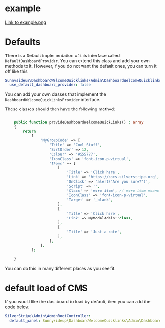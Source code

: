 # example

[Link to example.png](example.png)

# Defaults

There is a Default implementation of this interface called `DefaultDashboardProvider`. You can extend this class and add your own methods to it.
However, if you do not want the default ones, you can turn it off like this:

```yml
Sunnysideup\DashboardWelcomeQuicklinks\Admin\DashboardWelcomeQuicklinks:
  use_default_dashboard_provider: false
```

You can add your own classes that implement the `DashboardWelcomeQuickLinksProvider` interface.

These classes should then have the following method:

```php

    public function provideDashboardWelcomeQuickLinks() : array
    {
        return
            [
                'MyGroupCode' => [
                    'Title' => 'Cool Stuff',
                    'SortOrder' => 12,
                    'Colour' => '#555777',
                    'IconClass' => 'font-icon-p-virtual',
                    'Items' => [
                        [
                            'Title' => 'Click here',
                            'Link' => 'https://docs.silverstripe.org',
                            'OnClick' => 'alert("Are you sure?")',
                            'Script' => '',
                            'Class' => 'more-item', // more item means that it is hidden by default
                            'IconClass' => 'font-icon-p-virtual',
                            'Target' => '_blank',
                        ],
                        [
                            'Title' => 'Click here',
                            'Link' => MyModelAdmin::class,
                        ],
                        [
                            'Title' => 'Just a note',
                        ],
                    ],
                ],
            ];

    }


```

You can do this in many different places as you see fit.

# default load of CMS

If you would like the dashboard to load by default, then you can add the code below.

```yml
SilverStripe\Admin\AdminRootController:
  default_panel: Sunnysideup\DashboardWelcomeQuicklinks\Admin\DashboardWelcomeQuickLinks
```

